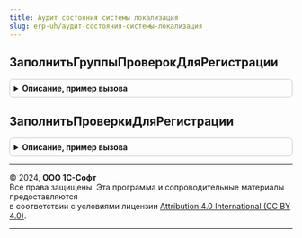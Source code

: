 ```yaml
---
title: Аудит состояния системы локализация
slug: erp-uh/аудит-состояния-системы-локализация
---
```



## ЗаполнитьГруппыПроверокДляРегистрации
<details style="margin: 1em 0; padding: 0.5em; border: 1px solid #ccc; border-radius: 6px;">

<summary style="font-weight: bold; cursor: pointer;">Описание, пример вызова</summary>

```bsl

// Позволяет заполнить описание групп проверок.
// Вызывается при заполнении справочника ПравилаПроверкиУчета.
//
// Параметры:
//	ТаблицаГруппПроверок - см. АудитСостоянияСистемы.ТаблицаГруппПроверокСостоянияСистемы
//
Процедура ЗаполнитьГруппыПроверокДляРегистрации(ТаблицаГруппПроверок) Экспорт
```

Пример вызова
```bsl
АудитСостоянияСистемыЛокализация.ЗаполнитьГруппыПроверокДляРегистрации(ТаблицаГруппПроверок) 
```
</details>

## ЗаполнитьПроверкиДляРегистрации
<details style="margin: 1em 0; padding: 0.5em; border: 1px solid #ccc; border-radius: 6px;">

<summary style="font-weight: bold; cursor: pointer;">Описание, пример вызова</summary>

```bsl

// Позволяет заполнить описание проверок.
// Вызывается при заполнении справочника ПравилаПроверкиУчета.
//
// Параметры:
//	ТаблицаПроверок - см. АудитСостоянияСистемы.ТаблицаПроверокСостоянияСистемы
//
Процедура ЗаполнитьПроверкиДляРегистрации(ТаблицаПроверок) Экспорт
```

Пример вызова
```bsl
АудитСостоянияСистемыЛокализация.ЗаполнитьПроверкиДляРегистрации(ТаблицаПроверок) 
```
</details>

---

© 2024, **ООО 1С-Софт**  
Все права защищены. Эта программа и сопроводительные материалы предоставляются  
в соответствии с условиями лицензии [Attribution 4.0 International (CC BY 4.0)](https://creativecommons.org/licenses/by/4.0/legalcode).

---

